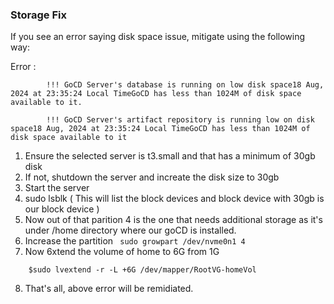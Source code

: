 ### Storage Fix

If you see an error saying disk space issue, mitigate using the following way:

Error :

```
		!!! GoCD Server's database is running on low disk space18 Aug, 2024 at 23:35:24 Local TimeGoCD has less than 1024M of disk space available to it.
		
        !!! GoCD Server's artifact repository is running low on disk space18 Aug, 2024 at 23:35:24 Local TimeGoCD has less than 1024M of disk space available to it

```

1) Ensure the selected server is t3.small and that has a minimum of 30gb disk 
2) If not, shutdown the server and increate the disk size to 30gb 
3) Start the server
4) sudo lsblk   ( This will list the block devices and block device with 30gb is our block device )
5) Now out of that parition 4 is the one that needs additional storage as it's under /home directory where our goCD is installed.
6) Increase the partition
``` sudo growpart /dev/nvme0n1 4```
7) Now 6xtend the volume of home to 6G from 1G

```
    $sudo lvextend -r -L +6G /dev/mapper/RootVG-homeVol
```

8) That's all, above error will be remidiated.